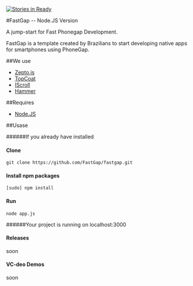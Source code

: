 [![Stories in Ready](https://badge.waffle.io/FastGap/fastgap.png?label=ready)](https://waffle.io/FastGap/fastgap)  

#FastGap -- Node.JS Version

A jump-start for Fast Phonegap Development.

FastGap is a template created by Brazilians to start developing native apps for smartphones using PhoneGap.

##We use

* [Zepto.js](href='http://zeptojs.com')
* [TopCoat](href='http://topcoat.io')
* [IScroll](href='http://cubiq.org/iscroll')
* [Hammer](href='http://eightmedia.github.io/hammer.js')

##Requires

* [Node.JS](href='http://nodejs.org/')

##Usase

######If you already have installed

#### Clone

    git clone https://github.com/FastGap/fastgap.git

#### Install npm packages

    [sudo] npm install

#### Run

    node app.js

######Your project is running on localhost:3000

#### Releases

soon

#### VC-deo Demos</h2>

soon